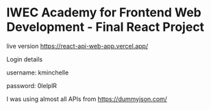 # IWEC Academy for Frontend Web Development - Final React Project

live version https://react-api-web-app.vercel.app/

Login details

username: kminchelle

password: 0lelplR
      
I was using almost all APIs from https://dummyjson.com/
